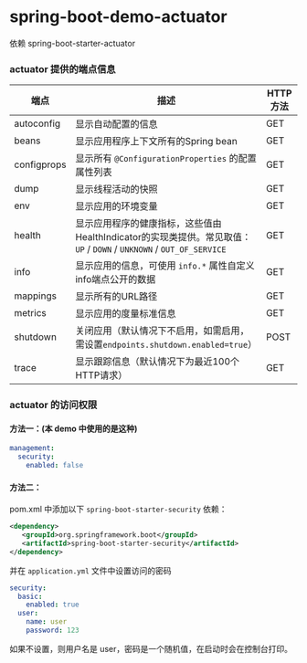 # spring-boot-demo-actuator

依赖 spring-boot-starter-actuator
### actuator 提供的端点信息

| 端点          | 描述                                       | HTTP 方法 |
| ----------- | ---------------------------------------- | ------- |
| autoconfig  | 显示自动配置的信息                                | GET     |
| beans       | 显示应用程序上下文所有的Spring bean                  | GET     |
| configprops | 显示所有 `@ConfigurationProperties` 的配置属性列表  | GET     |
| dump        | 显示线程活动的快照                                | GET     |
| env         | 显示应用的环境变量                                | GET     |
| health      | 显示应用程序的健康指标，这些值由HealthIndicator的实现类提供。常见取值：`UP` / `DOWN` / `UNKNOWN` / `OUT_OF_SERVICE` | GET     |
| info        | 显示应用的信息，可使用 `info.*` 属性自定义info端点公开的数据    | GET     |
| mappings    | 显示所有的URL路径                               | GET     |
| metrics     | 显示应用的度量标准信息                              | GET     |
| shutdown    | 关闭应用（默认情况下不启用，如需启用，需设置`endpoints.shutdown.enabled=true`） | POST    |
| trace       | 显示跟踪信息（默认情况下为最近100个HTTP请求）               | GET     |

### actuator 的访问权限

#### 方法一：(本 demo 中使用的是这种)

```yaml
management:
  security:
    enabled: false
```

#### 方法二：

pom.xml 中添加以下 `spring-boot-starter-security` 依赖：

```xml
<dependency>
   <groupId>org.springframework.boot</groupId>
   <artifactId>spring-boot-starter-security</artifactId>
</dependency>
```

并在 `application.yml` 文件中设置访问的密码

```yaml
security:
  basic:
    enabled: true
  user:
    name: user
    password: 123
```

如果不设置，则用户名是 user，密码是一个随机值，在启动时会在控制台打印。
